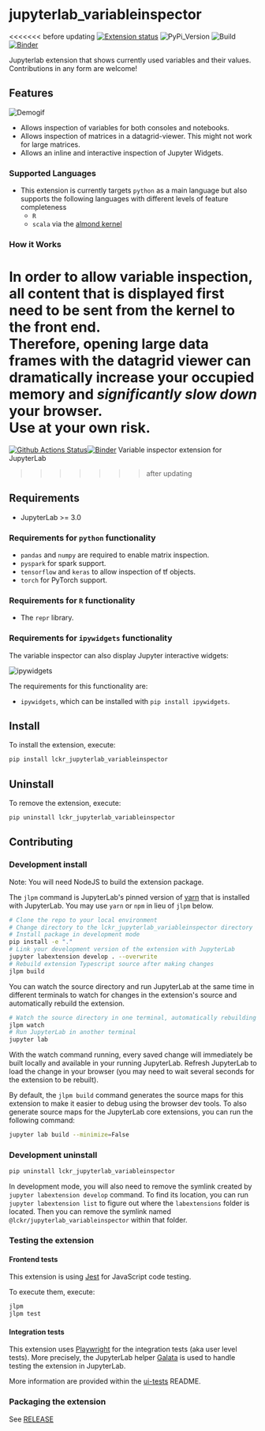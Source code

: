 # jupyterlab_variableinspector

<<<<<<< before updating
[![Extension status](https://img.shields.io/badge/status-ready-success 'ready to be used')](https://jupyterlab-contrib.github.io/)
![PyPi_Version](https://img.shields.io/pypi/v/lckr-jupyterlab-variableinspector)
![Build](https://github.com/jupyterlab-contrib/jupyterlab-variableInspector/workflows/Build/badge.svg)
[![Binder](https://mybinder.org/badge_logo.svg)](https://mybinder.org/v2/gh/jupyterlab-contrib/jupyterlab-variableInspector.git/master?urlpath=lab)

Jupyterlab extension that shows currently used variables and their values.  
Contributions in any form are welcome!

## Features

![Demogif](early_demo.gif)

- Allows inspection of variables for both consoles and notebooks.
- Allows inspection of matrices in a datagrid-viewer. This might not work for large matrices.
- Allows an inline and interactive inspection of Jupyter Widgets.

### Supported Languages

- This extension is currently targets `python` as a main language but also supports the following languages with different levels of feature completeness
  - `R`
  - `scala` via the [almond kernel](https://github.com/almond-sh/almond)

### How it Works

In order to allow variable inspection, all content that is displayed first need to be sent from the kernel to the front end.  
Therefore, opening large data frames with the datagrid viewer can dramatically increase your occupied memory and _significantly slow down_ your browser.  
Use at your own risk.
=======
[![Github Actions Status](https://github.com/jupyterlab-contrib/jupyterlab-variableInspector/workflows/Build/badge.svg)](https://github.com/jupyterlab-contrib/jupyterlab-variableInspector/actions/workflows/build.yml)[![Binder](https://mybinder.org/badge_logo.svg)](https://mybinder.org/v2/gh/jupyterlab-contrib/jupyterlab-variableInspector/main?urlpath=lab)
Variable inspector extension for JupyterLab
>>>>>>> after updating

## Requirements

- JupyterLab >= 3.0

### Requirements for `python` functionality

- `pandas` and `numpy` are required to enable matrix inspection.
- `pyspark` for spark support.
- `tensorflow` and `keras` to allow inspection of tf objects.
- `torch` for PyTorch support.

### Requirements for `R` functionality

- The `repr` library.

### Requirements for `ipywidgets` functionality

The variable inspector can also display Jupyter interactive widgets:

![ipywidgets](./ipywidgets.png)

The requirements for this functionality are:

- `ipywidgets`, which can be installed with `pip install ipywidgets`.

## Install

To install the extension, execute:

```bash
pip install lckr_jupyterlab_variableinspector
```

## Uninstall

To remove the extension, execute:

```bash
pip uninstall lckr_jupyterlab_variableinspector
```

## Contributing

### Development install

Note: You will need NodeJS to build the extension package.

The `jlpm` command is JupyterLab's pinned version of
[yarn](https://yarnpkg.com/) that is installed with JupyterLab. You may use
`yarn` or `npm` in lieu of `jlpm` below.

```bash
# Clone the repo to your local environment
# Change directory to the lckr_jupyterlab_variableinspector directory
# Install package in development mode
pip install -e "."
# Link your development version of the extension with JupyterLab
jupyter labextension develop . --overwrite
# Rebuild extension Typescript source after making changes
jlpm build
```

You can watch the source directory and run JupyterLab at the same time in different terminals to watch for changes in the extension's source and automatically rebuild the extension.

```bash
# Watch the source directory in one terminal, automatically rebuilding when needed
jlpm watch
# Run JupyterLab in another terminal
jupyter lab
```

With the watch command running, every saved change will immediately be built locally and available in your running JupyterLab. Refresh JupyterLab to load the change in your browser (you may need to wait several seconds for the extension to be rebuilt).

By default, the `jlpm build` command generates the source maps for this extension to make it easier to debug using the browser dev tools. To also generate source maps for the JupyterLab core extensions, you can run the following command:

```bash
jupyter lab build --minimize=False
```

### Development uninstall

```bash
pip uninstall lckr_jupyterlab_variableinspector
```

In development mode, you will also need to remove the symlink created by `jupyter labextension develop`
command. To find its location, you can run `jupyter labextension list` to figure out where the `labextensions`
folder is located. Then you can remove the symlink named `@lckr/jupyterlab_variableinspector` within that folder.

### Testing the extension

#### Frontend tests

This extension is using [Jest](https://jestjs.io/) for JavaScript code testing.

To execute them, execute:

```sh
jlpm
jlpm test
```

#### Integration tests

This extension uses [Playwright](https://playwright.dev/docs/intro) for the integration tests (aka user level tests).
More precisely, the JupyterLab helper [Galata](https://github.com/jupyterlab/jupyterlab/tree/master/galata) is used to handle testing the extension in JupyterLab.

More information are provided within the [ui-tests](./ui-tests/README.md) README.

### Packaging the extension

See [RELEASE](RELEASE.md)
